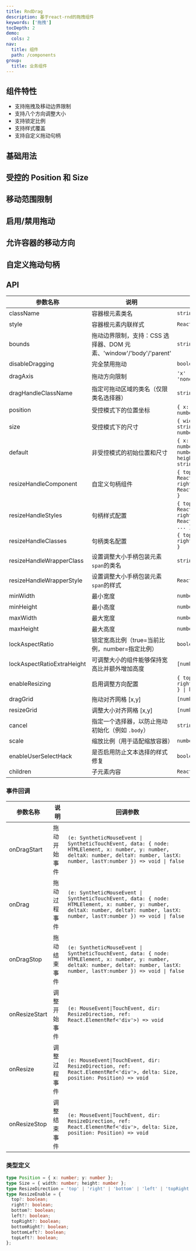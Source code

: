 ```yaml
---
title: RndDrag
description: 基于react-rnd的拖拽组件
keywords: ['拖拽']
tocDepth: 2
demo:
  cols: 2
nav:
  title: 组件
  path: /components
group:
  title: 业务组件
---
```


## 组件特性

- 支持拖拽及移动边界限制
- 支持八个方向调整大小
- 支持锁定比例
- 支持样式覆盖
- 支持自定义拖动句柄

## 基础用法

<code src="./demos/demo1.tsx" title="基础用法" description="指定默认属性值,相对于父容器的`x,y`的位置以及容器`width, height`宽高"></code>

## 受控的 Position 和 Size

<code src="./demos/demo3.tsx" title="基础用法" description="动态更改`position`和`size`属性, 控制容器的位置及宽高"></code>

## 移动范围限制

<code src="./demos/demo2.tsx" title="范围限制" description="通过设置`bounds`属性来指定拖动的范围限制"></code>

## 启用/禁用拖动

<code src="./demos/demo4.tsx" title="启用/禁用" description="通过设置`disableDragging`属性来启用或禁用容器是否能拖动"></code>

## 允许容器的移动方向

<code src="./demos/demo5.tsx" title="移动方向" description="通过设置`dragAxis`属性来控制容器可移动的方向, 可选值:`x`,`y`,`both`,`none`, 设置为`none`时等同于disableDragging为true"></code>

## 自定义拖动句柄

<code src="./demos/demo6.tsx" title="自定义拖动句柄" description="自定义`resizeHandleComponent`属性,任意设置容器八个方向上的拖动句柄"></code>

## API

| 参数名称                   | 说明                                                               | 类型                                                                          | 默认值     |
| -------------------------- | ------------------------------------------------------------------ | ----------------------------------------------------------------------------- | ---------- |
| className                  | 容器根元素类名                                                     | `string`                                                                      | -          |
| style                      | 容器根元素内联样式                                                 | `React.CSSProperties`                                                         | -          |
| bounds                     | 拖动边界限制，支持：CSS 选择器、DOM 元素、'window'/'body'/'parent' | `string \| Element`                                                           | -          |
| disableDragging            | 完全禁用拖动                                                       | `boolean`                                                                     | `false`    |
| dragAxis                   | 拖动方向限制                                                       | `'x' \| 'y' \| 'both' \| 'none'`                                              | `'both'`   |
| dragHandleClassName        | 指定可拖动区域的类名（仅限类名选择器）                             | `string`                                                                      | -          |
| position                   | 受控模式下的位置坐标                                               | `{ x: number, y: number }`                                                    | -          |
| size                       | 受控模式下的尺寸                                                   | `{ width: number \| string, height: number \| string }`                       | -          |
| default                    | 非受控模式的初始位置和尺寸                                         | `{ x: number, y: number, width: number \| string, height: number \| string }` | -          |
| resizeHandleComponent      | 自定义句柄组件                                                     | `{ top?: React.ReactNode, right?: React.ReactNode, ... }`                     | -          |
| resizeHandleStyles         | 句柄样式配置                                                       | `{ top?: React.CSSProperties, right?: React.CSSProperties, ... }`             | -          |
| resizeHandleClasses        | 句柄类名配置                                                       | `{ top?: string, right?: string, ... }`                                       | -          |
| resizeHandleWrapperClass   | 设置调整大小手柄包装元素`span`的类名                               | `string`                                                                      | -          |
| resizeHandleWrapperStyle   | 设置调整大小手柄包装元素`span`的样式                               | `React.CSSProperties`                                                         | -          |
| minWidth                   | 最小宽度                                                           | `number \| string`                                                            | `10`       |
| minHeight                  | 最小高度                                                           | `number \| string`                                                            | `10`       |
| maxWidth                   | 最大宽度                                                           | `number \| string`                                                            | `Infinity` |
| maxHeight                  | 最大高度                                                           | `number \| string`                                                            | `Infinity` |
| lockAspectRatio            | 锁定宽高比例（true=当前比例，number=指定比例）                     | `boolean \| number`                                                           | `false`    |
| lockAspectRatioExtraHeight | 可调整大小的组件能够保持宽高比并额外增加高度                       | `[number, number]`                                                            | -          |
| enableResizing             | 启用调整方向配置                                                   | `{ top?: boolean, right?: boolean, ... } \| boolean`                          | `true`     |
| dragGrid                   | 拖动对齐网格 [x,y]                                                 | `[number, number]`                                                            | -          |
| resizeGrid                 | 调整大小对齐网格 [x,y]                                             | `[number, number]`                                                            | -          |
| cancel                     | 指定一个选择器，以防止拖动初始化（例如 `.body`）                   | `string`                                                                      | -          |
| scale                      | 缩放比例（用于适配缩放容器）                                       | `number`                                                                      | `1`        |
| enableUserSelectHack       | 是否启用防止文本选择的样式修复                                     | `boolean`                                                                     | `true`     |
| children                   | 子元素内容                                                         | `React.ReactNode`                                                             | -          |

### 事件回调

| 参数名称      | 说明         | 回调参数                                                                                                                                                                           |
| ------------- | ------------ | ---------------------------------------------------------------------------------------------------------------------------------------------------------------------------------- |
| onDragStart   | 拖动开始事件 | `(e: SyntheticMouseEvent \| SyntheticTouchEvent, data: { node: HTMLElement, x: number, y: number, deltaX: number, deltaY: number, lastX: number, lastY:number }) => void \| false` |
| onDrag        | 拖动过程事件 | `(e: SyntheticMouseEvent \| SyntheticTouchEvent, data: { node: HTMLElement, x: number, y: number, deltaX: number, deltaY: number, lastX: number, lastY:number }) => void \| false` |
| onDragStop    | 拖动结束事件 | `(e: SyntheticMouseEvent \| SyntheticTouchEvent, data: { node: HTMLElement, x: number, y: number, deltaX: number, deltaY: number, lastX: number, lastY:number }) => void \| false` |
| onResizeStart | 调整开始事件 | `(e: MouseEvent\|TouchEvent, dir: ResizeDirection, ref: React.ElementRef<'div'>) => void`                                                                                          |
| onResize      | 调整过程事件 | `(e: MouseEvent\|TouchEvent, dir: ResizeDirection, ref: React.ElementRef<'div'>, delta: Size, position: Position) => void`                                                         |
| onResizeStop  | 调整结束事件 | `(e: MouseEvent\|TouchEvent, dir: ResizeDirection, ref: React.ElementRef<'div'>, delta: Size, position: Position) => void`                                                         |

### 类型定义

```typescript
type Position = { x: number; y: number };
type Size = { width: number; height: number };
type ResizeDirection = 'top' | 'right' | 'bottom' | 'left' | 'topRight' | 'bottomRight' | 'bottomLeft' | 'topLeft';
type ResizeEnable = {
  top?: boolean;
  right?: boolean;
  bottom?: boolean;
  left?: boolean;
  topRight?: boolean;
  bottomRight?: boolean;
  bottomLeft?: boolean;
  topLeft?: boolean;
};
```
